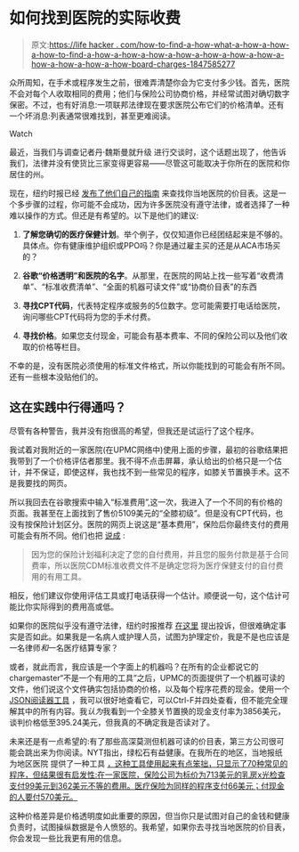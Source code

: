 # 如何找到医院的实际收费

> 原文:[https://life hacker . com/how-to-find-a-how-what-a-how-a-how-a-how-to-find-a-how-a-how-a-how-a-how-a-how-a-how-a-how-a-how-a-how-a-how-a-how-board-charges-1847585277](https://lifehacker.com/how-to-find-what-a-hospital-actually-charges-1847585277)

众所周知，在手术或程序发生之前，很难弄清楚你会为它支付多少钱。首先，医院不会对每个人收取相同的费用；他们与保险公司协商价格，并经常试图对确切数字保密。不过，也有好消息:一项联邦法律现在要求医院公布它们的价格清单。还有一个坏消息:列表通常很难找到，甚至更难阅读。

Watch

最近，当我们与调查记者丹·魏斯曼就升级 进行交谈时，这个话题出现了，他告诉我们，法律并没有使货比三家变得更容易——尽管这可能取决于你所在的医院和你居住的州。

现在，纽约时报已经 [发布了他们自己的指南](https://www.nytimes.com/2021/08/22/upshot/health-care-prices-lookup.html) 来查找你当地医院的价目表。这是一个多步骤的过程，你可能不会成功，因为许多医院没有遵守法律，或者选择了一种难以操作的方式。但还是有希望的。以下是他们的建议:

1.  **了解您确切的医疗保健计划**。举个例子，仅仅知道你已经团结起来是不够的。具体点。你有健康维护组织或PPO吗？你是通过雇主买的还是从ACA市场买的？

2.  **谷歌“价格透明”和医院的名字**。从那里，在医院的网站上找一些写着“收费清单”、“标准收费清单”、“全面的机器可读文件”或“协商价目表”的东西
3.  **寻找CPT代码**，代表特定程序或服务的5位数字。您可能需要打电话给医院，询问哪些CPT代码将为您的手术付费。
4.  **寻找价格**。如果您支付现金，可能会有基本费率、不同的保险公司以及他们收取的价格等栏目。

不幸的是，没有医院必须使用的标准文件格式，所以你能找到的可能会有所不同。还有一些根本没贴他们的。

## 这在实践中行得通吗？

尽管有各种警告，我并没有抱很高的希望，但我还是试运行了这个程序。

我试着对我附近的一家医院(在UPMC网络中)使用上面的步骤，最初的谷歌结果把我带到了一个价格评估者那里。我不得不点击屏幕，承认给出的价格只是一个估计，并不保证，即使这样，我也找不到一些常见的程序，如膝关节置换手术。这不是我要找的网页。

所以我回去在谷歌搜索中输入“标准费用”,这一次，我进入了一个不同的有价格的页面。我甚至在上面找到了售价5109美元的“全膝初级”。但是没有CPT代码，也没有按保险计划区分。医院的网页上说这是“基本费用”，保险后你最终支付的费用可能会有所不同。他们也把 [说成](https://www.upmc.com/locations/hospitals/passavant/patients-visitors/passavant-patient-info/cdm) :

> 因为您的保险计划福利决定了您的自付费用，并且您的服务付款是基于合同费率，所以医院CDM标准收费文件不是确定您将为医疗保健支付的自付费用的有用工具。

相反，他们建议你使用评估工具或打电话获得一个估计。顺便说一句，这个估计可能比你实际得到的费用高或低。

如果你的医院似乎没有遵守法律，纽约时报推荐 [在这里](https://www.cms.gov/hospital-price-transparency/contact-us) 提出投诉，但很难确定事实是否如此。如果我是一名病人或护理人员，试图为护理定价，我是不是也应该是一名律师*和*一名医疗结算专家？

或者，就此而言，我应该是一个字面上的机器吗？在所有的企业都说它的chargemaster“不是一个有用的工具”之后，UPMC的页面提供了一个机器可读的文件，他们说这个文件确实包括协商的价格，以及每个程序花费的现金。使用一个 [JSON阅读器工具](http://jsonviewer.stack.hu) ，我可以很好地查看它，可以Ctrl-F并四处查看，但不能完全理解其中的所有内容。我*认为*我看到一个全膝关节置换的现金支付率为3856美元，谈判价格低至395.24美元，但我真的不确定我是否读对了。

未来还是有一点希望的:有了那些高深莫测但机器可读的价目表，第三方公司很可能会跳出来为你阅读。NYT指出，绿松石有益健康。在我所在的地区，当地报纸为地区医院 提供了一种工具 [，这种工具使用起来有点笨拙，只显示了70种常见的程序，但结果很有启发性:在一家医院，保险公司为标价为713美元的乳房x光检查支付99美元到362美元不等的费用。医疗保险为同样的程序支付66美元；付现金的人要付570美元。](https://newsinteractive.post-gazette.com/hospital-price-transparency/)

这种价格差异是价格透明度如此重要的原因，但当你只是试图对自己的金钱和健康负责时，试图操纵数据是令人愤怒的。我希望，如果你去寻找当地医院的价目表，你会发现一些比我更有用的信息。